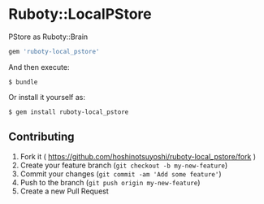 # Ruboty::LocalPStore

PStore as Ruboty::Brain

```ruby
gem 'ruboty-local_pstore'
```

And then execute:

    $ bundle

Or install it yourself as:

    $ gem install ruboty-local_pstore

## Contributing

1. Fork it ( https://github.com/hoshinotsuyoshi/ruboty-local_pstore/fork )
2. Create your feature branch (`git checkout -b my-new-feature`)
3. Commit your changes (`git commit -am 'Add some feature'`)
4. Push to the branch (`git push origin my-new-feature`)
5. Create a new Pull Request
